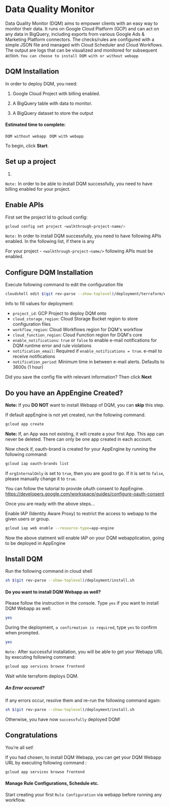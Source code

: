 <h1 id="get-started-with-DQM" data-text="Get started with Data Quality Monitor">Data Quality Monitor</h1>
<section class="intro">
   <p>Data Quality Monitor (DQM) aims to empower clients with an easy way to monitor their data.
      It runs on Google Cloud Platform (GCP) and can act on any data in BigQuery, including exports from various Google Ads & Marketing Platform connectors. The checks/rules are configured with a simple JSON file and managed with Cloud Scheduler and Cloud Workflows. The output are logs that can be visualized and monitored for subsequent action. <code translate="no" dir="ltr">You can choose to install DQM with or without webapp</code>
   </p>
</section>
<section class="prereqs">
   <h2 id="dqm-installation" data-text="DQM installation">DQM Installation</h2>
   <p>In order to deploy DQM, you need:</p>
   <ol>
      <li>
         <p>Google Cloud Project with billing enabled.</p>
      </li>
      <li>
         <p>A BigQuery table with data to monitor.</p>
      </li>
      <li>
         <p>A BigQuery dataset to store the output</p>
      </li>
   </ol>
   <h4>Estimated time to complete:</h4>
   <code translate="no" dir="ltr">DQM without webapp </code>
   <walkthrough-tutorial-duration duration="~5"></walkthrough-tutorial-duration>
   <code translate="no" dir="ltr">DQM with webapp </code>
   <walkthrough-tutorial-duration duration="~10"></walkthrough-tutorial-duration>
   <p>To begin, click <strong>Start</strong>.</p>
</section>
<h2 id="set-up-a-project" data-text="Set up a project">Set up a project</h2>
<ol>
   <li>
      <walkthrough-project-setup billing></walkthrough-project-setup>
   </li>
</ol>

`Note:` In order to be able to install DQM successfully, you need to have billing enabled for your project.
<h2 id="enable-apis" data-text="enable APIs">Enable APIs</h2>

<p>First set the project Id to gcloud config:</p>

```sh
gcloud config set project <walkthrough-project-name/>
```

`Note:` In order to install DQM successfully, you need to have following APIs enabled. In the following list, if there is any

For your project - `<walkthrough-project-name/>` following APIs must be enabled.

<walkthrough-enable-apis apis="cloudfunctions.googleapis.com,cloudbuild.googleapis.com,workflows.googleapis.com,cloudscheduler.googleapis.com,bigquery.googleapis.com,iap.googleapis.com,storage-api.googleapis.com, dataform.googleapis.com, cloudresourcemanager.googleapis.com, iam.googleapis.com"></walkthrough-enable-apis>


<h2 id="modify-config-file" data-text="Modify Terraform Variable file">Configure DQM Installation</h2>
Execute following command to edit the configuration file

```sh
cloudshell edit $(git rev-parse --show-toplevel)/deployment/terraform/example.tfvars
```
<p>Info to fill values for deployment:</p>

- `project_id`: GCP Project to deploy DQM onto
- `cloud_storage_region`: Cloud Storage Bucket region to store configuration files
- `workflow_region`: Cloud Workflows region for DQM's workflow
- `cloud_function_region`: Cloud Function region for DQM's core
- `enable_notifications`: `true` or `false` to enable e-mail notifications for DQM runtime error and rule violations
- `notification_email`: Required if `enable_notifications = true`. e-mail to receive notifications
- `notification_period`: Minimum time in between e-mail alerts. Defaults to 3600s (1 hour)

<p>Did you save the config file with relevant information? Then click <strong>Next</strong></p>

<h2 id="install-dqm" data-text="install-dqm">Do you have an AppEngine Created?</h2>

<strong>Note:</strong> If you <strong>DO NOT</strong> want to install Webapp of DQM, you can <strong>skip</strong> this step.

If default appEngine is not yet created, run the following command.

```sh
gcloud app create
```

<strong> Note:</strong> If, an App was not existing, it will create a your first App. This app can never be deleted. There can only be one app created in each account.

<p>Now check if, oauth-brand is created for your AppEngine by running the following command:</p>

```sh
gcloud iap oauth-brands list
```

If `orgInternalOnly` is set to `true`, then you are good to go. If it is set to `false`, please manually change it to `true`.

You can follow the tutorial to provide oAuth consent to AppEngine. https://developers.google.com/workspace/guides/configure-oauth-consent

<p>Once you are ready with the above steps...</p>

<p>Enable IAP (Identity Aware Proxy) to restrict the access to webapp to the given users or group.</p>

```sh
gcloud iap web enable --resource-type=app-engine
```

Now the above statment will enable IAP on your DQM webapplication, going to be deployed in AppEngine

<h2 id="install-dqm" data-text="install-dqm">Install DQM</h2>
<p>Run the following command in cloud shell</p>

```sh
sh $(git rev-parse --show-toplevel)/deployment/install.sh
```
<h4>Do you want to install DQM Webapp as well?</h4>
<p>Please follow the instruction in the console. Type <code translate="no" dir="ltr">yes</code> if you want to install DQM Webapp as well.</p>

```sh
yes
```

<p>During the deployment, <code translate="no" dir="ltr">a confirmation is required</code>, type <code translate="no" dir="ltr">yes</code> to confirm when prompted.</p>

```sh
yes
```

<p>
  <code translate="no" dir="ltr">Note:</code> After successful installation, you will be able to get your Webapp URL by executing following command:
</p>

```sh
gcloud app services browse frontend
```

<p>Wait while terraform deploys DQM.</p>
<h5> An Error occured?</h5>
<p>If any errors occur, resolve them and re-run the following command again:</p>

```sh
sh $(git rev-parse --show-toplevel)/deployment/install.sh
```
<p>Otherwise, you have now <code translate="no" dir="ltr">successfully</code> deployed DQM!</p>


<h2>Congratulations</h2>
<p>
   <walkthrough-conclusion-trophy></walkthrough-conclusion-trophy>
</p>
<p>You’re all set!</p>
If you had chosen, to install DQM Webapp, you can get your DQM Webapp URL by executing following command :

```sh
gcloud app services browse frontend
```

<h4>Manage Rule Configurations, Schedule etc. </h4>
Start creating your first <code translate="no" dir="ltr">Rule Configuration</code> via webapp before running any workflow.


<walkthrough-inline-feedback></walkthrough-inline-feedback>
